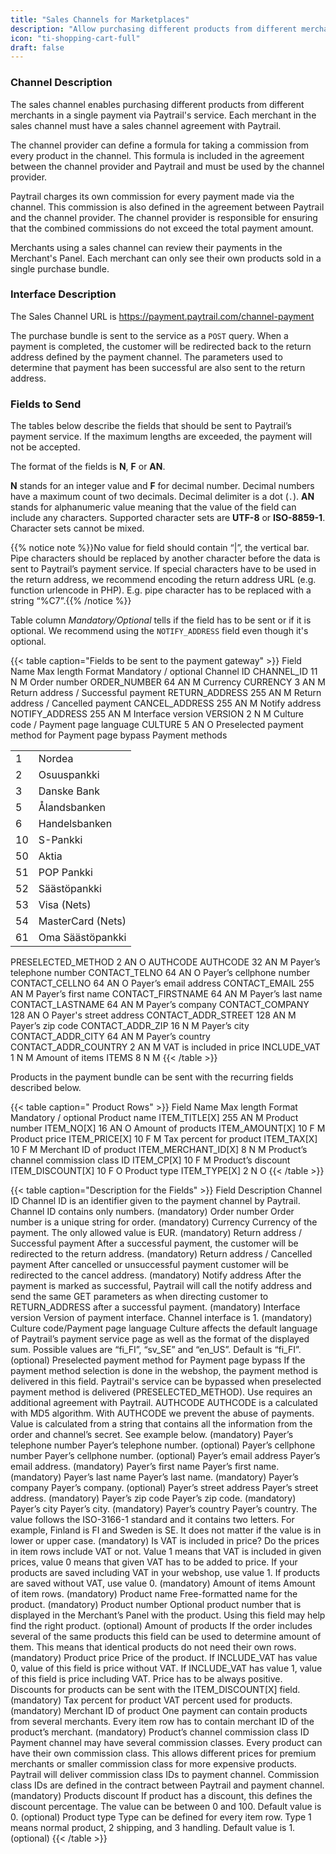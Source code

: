 ```yaml
---
title: "Sales Channels for Marketplaces"
description: "Allow purchasing different products from different merchants in a single payment."
icon: "ti-shopping-cart-full"
draft: false
---
```


### Channel Description

The sales channel enables purchasing different products from different merchants in a single payment via Paytrail's service. Each merchant in the sales channel must have a sales channel agreement with Paytrail.

The channel provider can define a formula for taking a commission from every product in the channel. This formula is included in the agreement between the channel provider and Paytrail and must be used by the channel provider.

Paytrail charges its own commission for every payment made via the channel. This commission is also defined in the agreement between Paytrail and the channel provider. The channel provider is responsible for ensuring that the combined commissions do not exceed the total payment amount.

Merchants using a sales channel can review their payments in the Merchant's Panel. Each merchant can only see their own products sold in a single purchase bundle.

### Interface Description

The Sales Channel URL is <https://payment.paytrail.com/channel-payment>

The purchase bundle is sent to the service as a `POST` query. When a payment is completed, the customer will be redirected back to the return address defined by the payment channel. The parameters used to determine that payment has been successful are also sent to the return address.

### Fields to Send

The tables below describe the fields that should be sent to Paytrail’s payment service. If the maximum lengths are exceeded, the payment will not be accepted.

The format of the fields is **N**, **F** or **AN**.

**N** stands for an integer value and **F** for decimal number. Decimal numbers have a maximum count of two decimals. Decimal delimiter is a dot (`.`). **AN** stands for alphanumeric value meaning that the value of the field can include any characters. Supported character sets are **UTF-8** or **ISO-8859-1**. Character sets cannot be mixed.

{{% notice note %}}No value for field should contain “|”, the vertical bar. Pipe characters should be replaced by another character before the data is sent to Paytrail’s payment service. If special characters have to be used in the return address, we recommend encoding the return address URL (e.g. function urlencode in PHP). E.g. pipe character has to be replaced with a string “%C7”.{{% /notice %}}

Table column _Mandatory/Optional_ tells if the field has to be sent or if it is optional. We recommend using the `NOTIFY_ADDRESS` field even though it's optional.

{{< table caption="Fields to be sent to the payment gateway" >}}
    <thead>
        <tr>
            <th>Field</th>
            <th>Name</th>
            <th>Max length</th>
            <th>Format</th>
            <th>Mandatory / optional</th>
        </tr>
    </thead>
    <tbody>
        <tr>
            <td>Channel ID</td>
            <td>CHANNEL_ID</td>
            <td>11</td>
            <td>N</td>
            <td>M</td>
        </tr>
        <tr>
            <td>Order number</td>
            <td>ORDER_NUMBER</td>
            <td>64</td>
            <td>AN</td>
            <td>M</td>
        </tr>
        <tr>
            <td>Currency</td>
            <td>CURRENCY</td>
            <td>3</td>
            <td>AN</td>
            <td>M</td>
        </tr>
        <tr>
            <td>Return address / Successful payment</td>
            <td>RETURN_ADDRESS</td>
            <td>255</td>
            <td>AN</td>
            <td>M</td>
        </tr>
        <tr>
            <td>Return address / Cancelled payment</td>
            <td>CANCEL_ADDRESS</td>
            <td>255</td>
            <td>AN</td>
            <td>M</td>
        </tr>
        <tr>
            <td>Notify address</td>
            <td>NOTIFY_ADDRESS</td>
            <td>255</td>
            <td>AN</td>
            <td>M</td>
        </tr>
        <tr>
            <td>Interface version</td>
            <td>VERSION</td>
            <td>2</td>
            <td>N</td>
            <td>M</td>
        </tr>
        <tr>
            <td>Culture code / Payment page language</td>
            <td>CULTURE</td>
            <td>5</td>
            <td>AN</td>
            <td>O</td>
        </tr>
        <tr>
            <td>Preselected payment method for Payment page bypass
                Payment methods
                <table>
                    <tbody>
                        <tr>
                            <td>1</td>
                            <td>Nordea</td>
                        </tr>
                        <tr>
                            <td>2</td>
                            <td>Osuuspankki</td>
                        </tr>
                        <tr>
                            <td>3</td>
                            <td>Danske Bank</td>
                        </tr>
                        <tr>
                            <td>5</td>
                            <td>Ålandsbanken</td>
                        </tr>
                        <tr>
                            <td>6</td>
                            <td>Handelsbanken</td>
                        </tr>
                        <tr>
                            <td>10</td>
                            <td>S-Pankki</td>
                        </tr>
                        <tr>
                            <td>50</td>
                            <td>Aktia</td>
                        </tr>
                        <tr>
                            <td>51</td>
                            <td>POP Pankki</td>
                        </tr>
                        <tr>
                            <td>52</td>
                            <td>Säästöpankki</td>
                        </tr>
                        <tr>
                            <td>53</td>
                            <td>Visa (Nets)</td>
                        </tr>
                        <tr>
                            <td>54</td>
                            <td>MasterCard (Nets)</td>
                        </tr>
                        <tr>
                            <td>61</td>
                            <td>Oma Säästöpankki</td>
                        </tr>
                    </tbody>
                </table>
            </td>
            <td>PRESELECTED_METHOD</td>
            <td>2</td>
            <td>AN</td>
            <td>O</td>
        </tr>
        <tr>
            <td>AUTHCODE</td>
            <td>AUTHCODE</td>
            <td>32</td>
            <td>AN</td>
            <td>M</td>
        </tr>
        <tr>
            <td>Payer’s telephone number</td>
            <td>CONTACT_TELNO</td>
            <td>64</td>
            <td>AN</td>
            <td>O</td>
        </tr>
        <tr>
            <td>Payer’s cellphone number</td>
            <td>CONTACT_CELLNO</td>
            <td>64</td>
            <td>AN</td>
            <td>O</td>
        </tr>
        <tr>
            <td>Payer’s email address</td>
            <td>CONTACT_EMAIL</td>
            <td>255</td>
            <td>AN</td>
            <td>M</td>
        </tr>
        <tr>
            <td>Payer’s first name</td>
            <td>CONTACT_FIRSTNAME</td>
            <td>64</td>
            <td>AN</td>
            <td>M</td>
        </tr>
        <tr>
            <td>Payer’s last name</td>
            <td>CONTACT_LASTNAME</td>
            <td>64</td>
            <td>AN</td>
            <td>M</td>
        </tr>
        <tr>
            <td>Payer’s company</td>
            <td>CONTACT_COMPANY</td>
            <td>128</td>
            <td>AN</td>
            <td>O</td>
        </tr>
        <tr>
            <td>Payer's street address</td>
            <td>CONTACT_ADDR_STREET</td>
            <td>128</td>
            <td>AN</td>
            <td>M</td>
        </tr>
        <tr>
            <td>Payer’s zip code</td>
            <td>CONTACT_ADDR_ZIP</td>
            <td>16</td>
            <td>N</td>
            <td>M</td>
        </tr>
        <tr>
            <td>Payer’s city</td>
            <td>CONTACT_ADDR_CITY</td>
            <td>64</td>
            <td>AN</td>
            <td>M</td>
        </tr>
        <tr>
            <td>Payer’s country</td>
            <td>CONTACT_ADDR_COUNTRY</td>
            <td>2</td>
            <td>AN</td>
            <td>M</td>
        </tr>
        <tr>
            <td>VAT is included in price</td>
            <td>INCLUDE_VAT</td>
            <td>1</td>
            <td>N</td>
            <td>M</td>
        </tr>
        <tr>
            <td>Amount of items</td>
            <td>ITEMS</td>
            <td>8</td>
            <td>N</td>
            <td>M</td>
        </tr>
    </tbody>
{{< /table >}}

Products in the payment bundle can be sent with the recurring fields described below.

{{< table caption=" Product Rows" >}}
    <thead>
        <tr>
            <th>Field</th>
            <th>Name</th>
            <th>Max length</th>
            <th>Format</th>
            <th>Mandatory / optional</th>
        </tr>
    </thead>
    <tbody>
        <tr>
            <td>Product name</td>
            <td>ITEM_TITLE[X]</td>
            <td>255</td>
            <td>AN</td>
            <td>M</td>
        </tr>
        <tr>
            <td>Product number</td>
            <td>ITEM_NO[X]</td>
            <td>16</td>
            <td>AN</td>
            <td>O</td>
        </tr>
        <tr>
            <td>Amount of products</td>
            <td>ITEM_AMOUNT[X]</td>
            <td>10</td>
            <td>F</td>
            <td>M</td>
        </tr>
        <tr>
            <td>Product price</td>
            <td>ITEM_PRICE[X]</td>
            <td>10</td>
            <td>F</td>
            <td>M</td>
        </tr>
        <tr>
            <td>Tax percent for product</td>
            <td>ITEM_TAX[X]</td>
            <td>10</td>
            <td>F</td>
            <td>M</td>
        </tr>
        <tr>
            <td>Merchant ID of product</td>
            <td>ITEM_MERCHANT_ID[X]</td>
            <td>8</td>
            <td>N</td>
            <td>M</td>
        </tr>
        <tr>
            <td>Product’s channel commission class ID</td>
            <td>ITEM_CP[X]</td>
            <td>10</td>
            <td>F</td>
            <td>M</td>
        </tr>
        <tr>
            <td>Product’s discount</td>
            <td>ITEM_DISCOUNT[X]</td>
            <td>10</td>
            <td>F</td>
            <td>O</td>
        </tr>
        <tr>
            <td>Product type</td>
            <td>ITEM_TYPE[X]</td>
            <td>2</td>
            <td>N</td>
            <td>O</td>
        </tr>
    </tbody>
{{< /table >}}

{{< table caption="Description for the Fields" >}}
    <thead>
        <tr>
            <th>Field</th>
            <th>Description</th>
        </tr>
    </thead>
    <tbody>
        <tr>
            <td>Channel ID</td>
            <td>Channel ID is an identifier given to the payment channel by Paytrail. Channel ID contains
                only numbers. (mandatory)</td>
        </tr>
        <tr>
            <td>Order number</td>
            <td>Order number is a unique string for order. (mandatory)</td>
        </tr>
        <tr>
            <td>Currency</td>
            <td>Currency of the payment. The only allowed value is EUR. (mandatory)</td>
        </tr>
        <tr>
            <td>Return address / Successful payment</td>
            <td>After a successful payment, the customer will be redirected to the return address.
                (mandatory)</td>
        </tr>
        <tr>
            <td>Return address / Cancelled payment</td>
            <td>After cancelled or unsuccessful payment customer will be redirected to the cancel address.
                (mandatory)</td>
        </tr>
        <tr>
            <td>Notify address</td>
            <td>
                After the payment is marked as successful, Paytrail will call the notify address and send the
                same GET parameters as when directing customer to RETURN_ADDRESS after a successful payment. (mandatory)
            </td>
        </tr>
        <tr>
            <td>Interface version</td>
            <td>Version of payment interface. Channel interface is 1. (mandatory)</td>
        </tr>
        <tr>
            <td>Culture code/Payment page language</td>
            <td>
                Culture affects the default language of Paytrail’s payment service page as well as the format of the
                displayed sum.
                Possible values are “fi_FI”, “sv_SE” and “en_US”. Default is “fi_FI”. (optional)
            </td>
        </tr>
        <tr>
            <td>Preselected payment method for Payment page bypass</td>
            <td>
                If the payment method selection is done in the webshop, the payment method is delivered in this field.
                Paytrail's service can be bypassed when preselected payment method is delivered (PRESELECTED_METHOD).
                Use requires an additional agreement with Paytrail.
            </td>
        </tr>
        <tr>
            <td>AUTHCODE</td>
            <td>
                AUTHCODE is a calculated with MD5 algorithm.
                With AUTHCODE we prevent the abuse of payments.
                Value is calculated from a string that contains all the information from the order and channel’s secret.
                See example below. (mandatory)
            </td>
        </tr>
        <tr>
            <td>Payer’s telephone number</td>
            <td>Payer’s telephone number. (optional)</td>
        </tr>
        <tr>
            <td>Payer’s cellphone number</td>
            <td>Payer’s cellphone number. (optional)</td>
        </tr>
        <tr>
            <td>Payer’s email address</td>
            <td>Payer’s email address. (mandatory)</td>
        </tr>
        <tr>
            <td>Payer’s first name</td>
            <td>Payer’s first name. (mandatory)</td>
        </tr>
        <tr>
            <td>Payer’s last name</td>
            <td>Payer’s last name. (mandatory)</td>
        </tr>
        <tr>
            <td>Payer’s company</td>
            <td>Payer’s company. (optional)</td>
        </tr>
        <tr>
            <td>Payer’s street address</td>
            <td>Payer’s street address. (mandatory)</td>
        </tr>
        <tr>
            <td>Payer’s zip code</td>
            <td>Payer’s zip code. (mandatory)</td>
        </tr>
        <tr>
            <td>Payer’s city</td>
            <td>Payer’s city. (mandatory)</td>
        </tr>
        <tr>
            <td>Payer’s country</td>
            <td>
                Payer’s country.
                The value follows the ISO-3166-1 standard and it contains two letters.
                For example, Finland is FI and Sweden is SE. It does not matter if the value is in lower or upper case.
                (mandatory)
            </td>
        </tr>
        <tr>
            <td>Is VAT is included in price?</td>
            <td>
                Do the prices in item rows include VAT or not.
                Value 1 means that VAT is included in given prices, value 0 means that given VAT has to be added to
                price.
                If your products are saved including VAT in your webshop, use value 1.
                If products are saved without VAT, use value 0. (mandatory)
            </td>
        </tr>
        <tr>
            <td>Amount of items</td>
            <td>Amount of item rows. (mandatory)</td>
        </tr>
        <tr>
            <td>Product name</td>
            <td>Free-formatted name for the product. (mandatory)</td>
        </tr>
        <tr>
            <td>Product number</td>
            <td>
                Optional product number that is displayed in the Merchant’s Panel with the product.
                Using this field may help find the right product. (optional)
            </td>
        </tr>
        <tr>
            <td>Amount of products</td>
            <td>
                If the order includes several of the same products this field can be used to determine amount of them.
                This means that identical products do not need their own rows. (mandatory)
            </td>
        </tr>
        <tr>
            <td>Product price</td>
            <td>
                Price of the product.
                If INCLUDE_VAT has value 0, value of this field is price without VAT.
                If INCLUDE_VAT has value 1, value of this field is price including VAT.
                Price has to be always positive. Discounts for products can be sent with the ITEM_DISCOUNT[X] field.
                (mandatory)
            </td>
        </tr>
        <tr>
            <td>Tax percent for product</td>
            <td>VAT percent used for products. (mandatory)</td>
        </tr>
        <tr>
            <td>Merchant ID of product</td>
            <td>
                One payment can contain products from several merchants.
                Every item row has to contain merchant ID of the product’s merchant. (mandatory)
            </td>
        </tr>
        <tr>
            <td>Product’s channel commission class ID</td>
            <td>
                Payment channel may have several commission classes.
                Every product can have their own commission class.
                This allows different prices for premium merchants or smaller commission class for more expensive
                products.
                Paytrail will deliver commission class IDs to payment channel.
                Commission class IDs are defined in the contract between Paytrail and payment channel. (mandatory)
            </td>
        </tr>
        <tr>
            <td>Products discount</td>
            <td>
                If product has a discount, this defines the discount percentage.
                The value can be between 0 and 100. Default value is 0. (optional)
            </td>
        </tr>
        <tr>
            <td>Product type</td>
            <td>
                Type can be defined for every item row.
                Type 1 means normal product, 2 shipping, and 3 handling. Default value is 1. (optional)
            </td>
        </tr>
    </tbody>
{{< /table >}}
